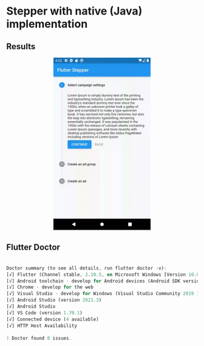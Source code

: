 # Stepper with native (Java) implementation

## Results
<p align="center">
  <img src="screenshots/recording.gif" alt="results" width="256">
</p>


## Flutter Doctor

``` dart

Doctor summary (to see all details, run flutter doctor -v):
[√] Flutter (Channel stable, 2.10.5, on Microsoft Windows [Version 10.0.19044.2006], locale en-PK)
[√] Android toolchain - develop for Android devices (Android SDK version 33.0.0)
[√] Chrome - develop for the web
[√] Visual Studio - develop for Windows (Visual Studio Community 2019 16.11.9)
[√] Android Studio (version 2021.3)
[√] Android Studio
[√] VS Code (version 1.70.1)
[√] Connected device (4 available)
[√] HTTP Host Availability

! Doctor found 0 issues.
```
